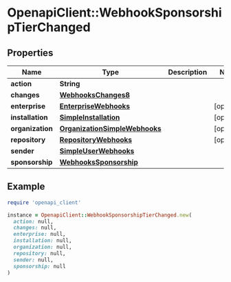 # OpenapiClient::WebhookSponsorshipTierChanged

## Properties

| Name | Type | Description | Notes |
| ---- | ---- | ----------- | ----- |
| **action** | **String** |  |  |
| **changes** | [**WebhooksChanges8**](WebhooksChanges8.md) |  |  |
| **enterprise** | [**EnterpriseWebhooks**](EnterpriseWebhooks.md) |  | [optional] |
| **installation** | [**SimpleInstallation**](SimpleInstallation.md) |  | [optional] |
| **organization** | [**OrganizationSimpleWebhooks**](OrganizationSimpleWebhooks.md) |  | [optional] |
| **repository** | [**RepositoryWebhooks**](RepositoryWebhooks.md) |  | [optional] |
| **sender** | [**SimpleUserWebhooks**](SimpleUserWebhooks.md) |  |  |
| **sponsorship** | [**WebhooksSponsorship**](WebhooksSponsorship.md) |  |  |

## Example

```ruby
require 'openapi_client'

instance = OpenapiClient::WebhookSponsorshipTierChanged.new(
  action: null,
  changes: null,
  enterprise: null,
  installation: null,
  organization: null,
  repository: null,
  sender: null,
  sponsorship: null
)
```

